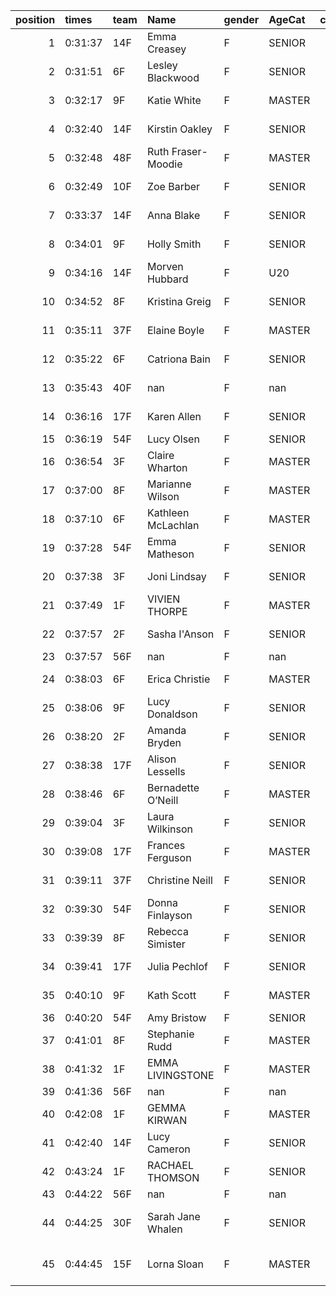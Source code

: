 |   position | times   | team   | Name               | gender   | AgeCat   |   clubnumber | Club name                  | Website                                    |   finishPosition |
|-----------:|:--------|:-------|:-------------------|:---------|:---------|-------------:|:---------------------------|:-------------------------------------------|-----------------:|
|          1 | 0:31:37 | 14F    | Emma Creasey       | F        | SENIOR   |           14 | Ayr Seaforth AC            | https://www.ayrseaforth.co.uk/             |               42 |
|          2 | 0:31:51 | 6F     | Lesley Blackwood   | F        | SENIOR   |            6 | Cambuslang Harriers        | https://cambuslangharriers.org/            |               45 |
|          3 | 0:32:17 | 9F     | Katie White        | F        | MASTER   |            9 | Garscube Harriers          | https://www.garscubeharriers.org.uk/       |               50 |
|          4 | 0:32:40 | 14F    | Kirstin Oakley     | F        | SENIOR   |           14 | Ayr Seaforth AC            | https://www.ayrseaforth.co.uk/             |               57 |
|          5 | 0:32:48 | 48F    | Ruth Fraser-Moodie | F        | MASTER   |           48 | Springburn Harriers        | https://www.springburnharriers.co.uk/      |               58 |
|          6 | 0:32:49 | 10F    | Zoe Barber         | F        | SENIOR   |           10 | Shettleston Harriers       | http://shettlestonharriers.org.uk/         |               59 |
|          7 | 0:33:37 | 14F    | Anna Blake         | F        | SENIOR   |           14 | Ayr Seaforth AC            | https://www.ayrseaforth.co.uk/             |               63 |
|          8 | 0:34:01 | 9F     | Holly Smith        | F        | SENIOR   |            9 | Garscube Harriers          | https://www.garscubeharriers.org.uk/       |               64 |
|          9 | 0:34:16 | 14F    | Morven Hubbard     | F        | U20      |           14 | Ayr Seaforth AC            | https://www.ayrseaforth.co.uk/             |               67 |
|         10 | 0:34:52 | 8F     | Kristina Greig     | F        | SENIOR   |            8 | Bellahouston Harriers      | http://www.bellahoustonharriers.co.uk/     |               70 |
|         11 | 0:35:11 | 37F    | Elaine Boyle       | F        | MASTER   |           37 | Law & District AAC         | http://www.lawaac.co.uk/                   |               75 |
|         12 | 0:35:22 | 6F     | Catriona Bain      | F        | SENIOR   |            6 | Cambuslang Harriers        | https://cambuslangharriers.org/            |               77 |
|         13 | 0:35:43 | 40F    | nan                | F        | nan      |           40 | Motherwell AC              | https://motherwellac.com/                  |               79 |
|         14 | 0:36:16 | 17F    | Karen Allen        | F        | SENIOR   |           17 | Calderglen Harriers        | http://www.calderglenharriers.org.uk/      |               84 |
|         15 | 0:36:19 | 54F    | Lucy Olsen         | F        | SENIOR   |           54 | VP-Glasgow                 | https://www.vp-glasgow.com                 |               85 |
|         16 | 0:36:54 | 3F     | Claire Wharton     | F        | MASTER   |            3 | Bellahouston RR            | https://www.bellahoustonroadrunners.co.uk/ |               94 |
|         17 | 0:37:00 | 8F     | Marianne Wilson    | F        | MASTER   |            8 | Bellahouston Harriers      | http://www.bellahoustonharriers.co.uk/     |               96 |
|         18 | 0:37:10 | 6F     | Kathleen McLachlan | F        | MASTER   |            6 | Cambuslang Harriers        | https://cambuslangharriers.org/            |               99 |
|         19 | 0:37:28 | 54F    | Emma Matheson      | F        | SENIOR   |           54 | VP-Glasgow                 | https://www.vp-glasgow.com                 |              102 |
|         20 | 0:37:38 | 3F     | Joni Lindsay       | F        | SENIOR   |            3 | Bellahouston RR            | https://www.bellahoustonroadrunners.co.uk/ |              105 |
|         21 | 0:37:49 | 1F     | VIVIEN THORPE      | F        | MASTER   |            1 | East Kilbride AC           | http://www.ekac.org.uk/                    |              106 |
|         22 | 0:37:57 | 2F     | Sasha I'Anson      | F        | SENIOR   |            2 | Kilmarnock H&AC            | http://www.kilmarnockharriers.com/         |              107 |
|         23 | 0:37:57 | 56F    | nan                | F        | nan      |           56 | West End RR                | https://www.westendroadrunners.co.uk/      |              108 |
|         24 | 0:38:03 | 6F     | Erica Christie     | F        | MASTER   |            6 | Cambuslang Harriers        | https://cambuslangharriers.org/            |              109 |
|         25 | 0:38:06 | 9F     | Lucy Donaldson     | F        | SENIOR   |            9 | Garscube Harriers          | https://www.garscubeharriers.org.uk/       |              110 |
|         26 | 0:38:20 | 2F     | Amanda Bryden      | F        | SENIOR   |            2 | Kilmarnock H&AC            | http://www.kilmarnockharriers.com/         |              113 |
|         27 | 0:38:38 | 17F    | Alison Lessells    | F        | SENIOR   |           17 | Calderglen Harriers        | http://www.calderglenharriers.org.uk/      |              116 |
|         28 | 0:38:46 | 6F     | Bernadette O’Neill | F        | MASTER   |            6 | Cambuslang Harriers        | https://cambuslangharriers.org/            |              118 |
|         29 | 0:39:04 | 3F     | Laura Wilkinson    | F        | SENIOR   |            3 | Bellahouston RR            | https://www.bellahoustonroadrunners.co.uk/ |              119 |
|         30 | 0:39:08 | 17F    | Frances Ferguson   | F        | MASTER   |           17 | Calderglen Harriers        | http://www.calderglenharriers.org.uk/      |              120 |
|         31 | 0:39:11 | 37F    | Christine Neill    | F        | SENIOR   |           37 | Law & District AAC         | http://www.lawaac.co.uk/                   |              121 |
|         32 | 0:39:30 | 54F    | Donna Finlayson    | F        | SENIOR   |           54 | VP-Glasgow                 | https://www.vp-glasgow.com                 |              125 |
|         33 | 0:39:39 | 8F     | Rebecca Simister   | F        | SENIOR   |            8 | Bellahouston Harriers      | http://www.bellahoustonharriers.co.uk/     |              126 |
|         34 | 0:39:41 | 17F    | Julia Pechlof      | F        | SENIOR   |           17 | Calderglen Harriers        | http://www.calderglenharriers.org.uk/      |              127 |
|         35 | 0:40:10 | 9F     | Kath Scott         | F        | MASTER   |            9 | Garscube Harriers          | https://www.garscubeharriers.org.uk/       |              132 |
|         36 | 0:40:20 | 54F    | Amy Bristow        | F        | SENIOR   |           54 | VP-Glasgow                 | https://www.vp-glasgow.com                 |              133 |
|         37 | 0:41:01 | 8F     | Stephanie Rudd     | F        | MASTER   |            8 | Bellahouston Harriers      | http://www.bellahoustonharriers.co.uk/     |              136 |
|         38 | 0:41:32 | 1F     | EMMA LIVINGSTONE   | F        | MASTER   |            1 | East Kilbride AC           | http://www.ekac.org.uk/                    |              140 |
|         39 | 0:41:36 | 56F    | nan                | F        | nan      |           56 | West End RR                | https://www.westendroadrunners.co.uk/      |              141 |
|         40 | 0:42:08 | 1F     | GEMMA KIRWAN       | F        | MASTER   |            1 | East Kilbride AC           | http://www.ekac.org.uk/                    |              142 |
|         41 | 0:42:40 | 14F    | Lucy Cameron       | F        | SENIOR   |           14 | Ayr Seaforth AC            | https://www.ayrseaforth.co.uk/             |              144 |
|         42 | 0:43:24 | 1F     | RACHAEL THOMSON    | F        | SENIOR   |            1 | East Kilbride AC           | http://www.ekac.org.uk/                    |              145 |
|         43 | 0:44:22 | 56F    | nan                | F        | nan      |           56 | West End RR                | https://www.westendroadrunners.co.uk/      |              147 |
|         44 | 0:44:25 | 30F    | Sarah Jane Whalen  | F        | SENIOR   |           30 | Greenock Glenpark Harriers | https://greenockglenparkharriers.com/      |              148 |
|         45 | 0:44:45 | 15F    | Lorna Sloan        | F        | MASTER   |           15 | Ayrodynamic Triathlon Club | http://www.ayrodynamic.org.uk/             |              149 |